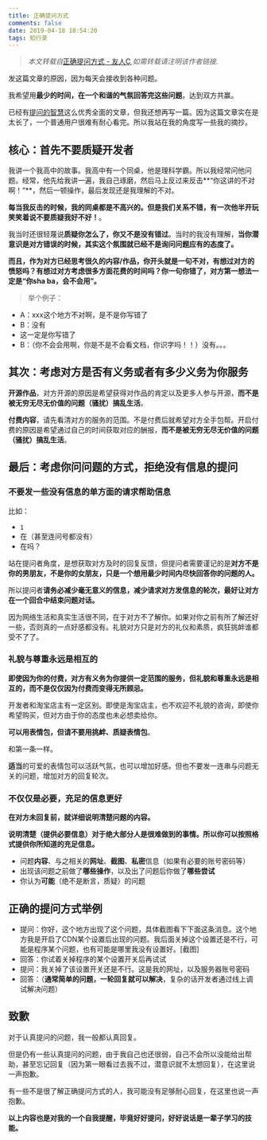 ```yaml
---
title: 正确提问方式
comments: false
date: 2019-04-18 18:54:20
tags: 知行录
---
```


> *本文转载自*[正确提问方式 - 友人C](https://www.ihewro.com/archives/931/)*,如需转载请注明该作者链接.*

发这篇文章的原因，因为每天会接收到各种问题。

我希望用**最少的时间，在一个和谐的气氛回答完这些问题**，达到双方共赢。

已经有[提问的智慧](https://github.com/ryanhanwu/How-To-Ask-Questions-The-Smart-Way/blob/master/README-zh_CN.md)这么优秀全面的文章，但我还想再写一篇。因为这篇文章实在是太长了，一个普通用户很难有耐心看完。所以我站在我的角度写一些我的摘抄。



## 核心：首先不要质疑开发者

我讲一个我高中的故事。我高中有一个同桌，他是理科学霸。所以我经常问他问题。经常，他先给我讲一遍，我自己琢磨，然后马上反过来反击**“你这讲的不对啊！”**，然后一顿操作，最后发现还是我理解的不对。

**每当我反击的时候，我的同桌都是不高兴的。**但是我们关系不错，有一次他半开玩笑笑着说**不要质疑我好不好！**。

我当时还很轻蔑说**质疑你怎么了，你又不是没有错过**。当时的我没有理解，**当你潜意识是对方错误的时候，其实这个氛围就已经不是询问问题应有的态度了。**

**而且，作为对方已经思考很久的内容/作品，你开头就是一句不对，有想过对方的愤怒吗？有想过对方考虑很多方面花费的时间吗？你一句你错了，对方第一想法一定是“你sha ba，会不会用”。**

> 举个例子：

- A：xxx这个地方不对啊，是不是你写错了
- B：没有
- 这一定是你写错了
- B：（你不会会用啊，你是不是不会看文档，你识字吗！！）没有。。。



## 其次：考虑对方是否有义务或者有多少义务为你服务

**开源作品**，对方开源的原因是希望获得对作品的肯定以及更多人参与开源，**而不是被无穷无尽无价值的问题（骚扰）搞乱生活**。

**付费内容**，请先看清对方的服务的范围。不是付费后就希望对方全手包帮。开启付费的原因是希望通过自己的时间获取对应的酬报，**而不是被无穷无尽无价值的问题（骚扰）搞乱生活**。



## 最后：考虑你问问题的方式，拒绝没有信息的提问



### 不要发一些没有信息的单方面的请求帮助信息

比如：

- `1`
- 在（甚至连问号都没有）
- 在吗？

站在提问者角度，是想获取对方及时的回复反馈，但提问者需要谨记的是**对方不是你的男朋友，不是你的女朋友，只是一个想用最少时间内尽快回答你的问题的人。**

所以提问者**请务必减少毫无意义的信息，减少请求对方发信息的轮次，最好让对方在一个回合中结束问题对话。**

因为网络生活和真实生活很不同，在于对方不了解你。如果对你之前有所了解还好一些，否则真的一点好感都没有。礼貌对方只是对方的礼仪和素质，疯狂挑衅谁都受不了了。



### 礼貌与尊重永远是相互的

**即使因为你的付费，对方有义务为你提供一定范围的服务，但礼貌和尊重永远是相互的，而不是仅仅因为付费而变得无所顾忌。**

开发者和淘宝店主有一定区别。即使是淘宝店主，也不欢迎不礼貌的咨询，即使你希望购买，但对方由于你的态度也未必想卖给你。

**可以用表情包，但请不要用挑衅、质疑表情包**。

和第一条一样。

**适当**的可爱的表情包可以活跃气氛，也可以增加好感。但也不要发一连串与问题无关的问题，增加对方的回复轮次。



### 不仅仅是必要，充足的信息更好

**在对方未回复前，就详细说明清楚问题的内容。**

**说明清楚（提供必要信息）**对于绝大部分人是很难做到的事情。所以你可以按照格式**提供你所知道的充足信息。**

- 问题**内容**、与之相关的**网址**、**截图**、**私密**信息（如果有必要的账号密码等）
- 出现该问题之前做了**哪些操作**，以及出了问题后你做了**哪些尝试**
- 你认为**可能**（绝不是断言，质疑）的问题



## 正确的提问方式举例

- 提问：你好，这个地方出现了这个问题，具体截图看下下面这条消息。这个地方我是开启了CDN某个设置后出现的问题。我后面关掉这个设置还是不行，可能是程序某个问题，也有可能是哪里我没有设置好。[截图]
- 回答：你试着关掉程序的某个设置开关后再试试
- 提问：我关掉了该设置开关还是不行。这是我的网址，以及服务器账号密码
- 回答：（**通常简单的问题，一轮回复就可以解决**，复杂的话开发者通过线上调试解决问题）



## 致歉

对于认真提问的问题，我一般都认真回复。

但是仍有一些认真提问的问题，由于我自己也还很弱，自己不会所以没能给出帮助，甚至忘记回复（因为第一眼看过去我不过，潜意识就不太想回复），在这里说一声抱歉。

有一些不是很了解正确提问方式的人，我可能没有足够耐心回复，在这里也说一声抱歉。

**以上内容也是对我的一个自我提醒，毕竟好好提问，好好说话是一辈子学习的技能。**